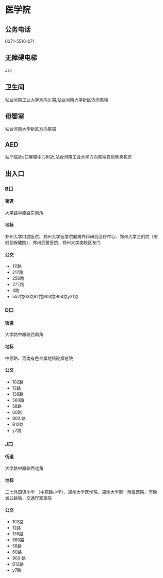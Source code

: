 # 医学院

## 公务电话

0371-55161071

## 无障碍电梯

J口

## 卫生间

站台河南工业大学方向头端,站台河南大学新区方向尾端

## 母婴室

站台河南大学新区方向尾端

## AED

站厅临近J口客服中心附近,站台河南工业大学方向尾端自动售卖机旁

## 出入口

### B口

#### 街道

大学路中原路东南角

#### 地标

郑州大学口腔医院、郑州大学医学院脑瘫外科研究治疗中心、郑州大学三附院（省妇幼保健院）、郑州武警医院、郑州大学南校区东门

#### 公交

- 111路
- 217路
- 256路
- 277路
- 4路
- 552路63路82路903路904路y21路

### D口

#### 街道

大学路中原路西南角

#### 地标

中原路、河南有色金属地质勘探总院

#### 公交

- 102路
- 12路
- 138路
- 560路 
- 58路
- 60路 
- 900 路
- B12路
-  y7路

### J口

#### 街道

大学路中原路西北角

#### 地标

二七外国语小学 （中原路小学）、郑州大学医学院、郑州大学第一附属医院、河南省公路局、交通厅家属院

#### 公交

- 102路
- 12路
- 138路
- 560路 
- 58路
- 60路 
- 900 路
- B12路
-  y7路

